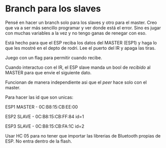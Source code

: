 # Branch para los slaves

Pensé en hacer un branch solo para los slaves y otro para el master. Creo que va a ser más sencillo programar y ver donde está el error. Sino es jugar con muchas variables a la vez y no tengo ganas de renegar con eso. 

Está hecho para que el ESP reciba los datos del MASTER (ESP1) y haga lo que les mostré en el depto de rodri. Lee el puerto del IR y apaga las tiras. 

Juego con un flag para permitir cuando recibe. 

Cuando interactuo con el IR, el ESP slave manda un bool de *recibido* al MASTER para que envie el siguiente dato. 

Funcionan de manera independiente asi que el *peer* hace solo con el master. 

Para hacer las id que son unicas: 

ESP1 MASTER - 0C:B8:15:CB:EE:00

ESP2 SLAVE  - 0C:B8:15:CB:FF:84 id=1

ESP3 SLAVE - 0C:B8:15:CB:FA:1C  id=2

Usar HC 05 para no tener que importar las librerias de Bluetooth propias de ESP. No entra dentro de la flash.

